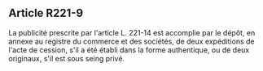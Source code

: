 Article R221-9
----
La publicité prescrite par l'article L. 221-14 est accomplie par le dépôt, en
annexe au registre du commerce et des sociétés, de deux expéditions de l'acte de
cession, s'il a été établi dans la forme authentique, ou de deux originaux, s'il
est sous seing privé.
